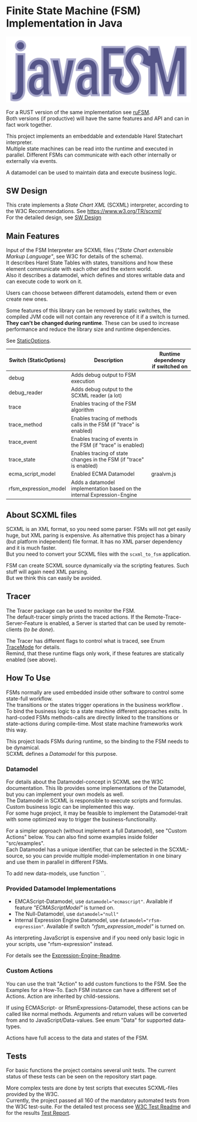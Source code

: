 # Finite State Machine (FSM) Implementation in Java

![logo](logo.svg)


For a RUST version of the same implementation see [ruFSM](https://github.com/BWeng20/ruFSM).<br>
Both versions (if productive) will have the same features and API and can in fact work together.

This project implements an embeddable and extendable Harel Statechart interpreter.</br>
Multiple state machines can be read into the runtime and executed in parallel.
Different FSMs can communicate with each other internally or externally via events.

A datamodel can be used to maintain data and execute business logic.

## SW Design

This crate implements a _State Chart XML_ (SCXML) interpreter, according to the W3C Recommendations. See https://www.w3.org/TR/scxml/</br>
For the detailed design, see [SW Design](SW_Design.md)

## Main Features

Input of the FSM Interpreter are SCXML files (_"State Chart extensible Markup Language"_, see W3C for details of the schema).<br>
It describes Harel State Tables with states, transitions and how these element communicate with each other and the extern world.<br>
Also it describes a datamodel, which defines and stores writable data and can execute code to work on it.

Users can choose between different datamodels, extend them or even create new ones.

Some features of this library can be removed by static switches, 
the compiled JVM code will not contain any reverence of it if a switch is turned.<br>
<b>They can't be changed during runtime</b>. These can be used to increase performance and reduce the library size 
and runtime dependencies.

See [StaticOptions](src/main/java/com/bw/fsm/StaticOptions.java).

| Switch (StaticOptions) | Description                                                             | Runtime dependency<br/>if switched on |
|------------------------|-------------------------------------------------------------------------|---------------------------------------|
| debug                  | Adds debug output to FSM execution                                      |                                       |
| debug_reader           | Adds debug output to the SCXML reader (a lot)                           |                                       |
| trace                  | Enables tracing of the FSM algorithm                                    |                                       |
| trace_method           | Enables tracing of methods calls in the FSM (if "trace" is enabled)     |                                       |
| trace_event            | Enables tracing of events in the FSM (if "trace" is enabled)            |                                       |
| trace_state            | Enables tracing of state changes in the FSM (if "trace" is enabled)     |                                       |
| ecma_script_model      | Enabled ECMA Datamodel                                                  | graalvm.js                            |
| rfsm_expression_model  | Adds a datamodel implementation based on the internal Expression-Engine |                                       |


## About SCXML files

SCXML is an XML format, so you need some parser. FSMs will not get easily huge, but XML paring is expensive.
As alternative this project has a binary (but platform independent) file format. 
It has no XML parser dependency and it is much faster.</br>
But you need to convert your SCXML files with the `scxml_to_fsm` application.

FSM can create SCXML source dynamically via the scripting features. Such stuff will again need XML parsing.<br>
But we think this can easily be avoided.

## Tracer

The Tracer package can be used to monitor the FSM.<br/>
The default-tracer simply prints the traced actions. If the Remote-Trace-Server-Feature is enabled, a Server is
started that can be used by remote-clients (_to be done_).

The Tracer has different flags to control what is traced, see Enum [TraceMode](src/main/java/com/bw/fsm/tracer/TraceMode.java) for details.<br>
Remind, that these runtime flags only work, if these features are statically enabled (see above).

## How To Use

FSMs normally are used embedded inside other software to control some state-full workflow.<br/>
The transitions or the states trigger operations in the business workflow .  
To bind the business logic to a state machine different approaches exits. In hard-coded FSMs methods-calls are directly
linked to the transitions or state-actions during compile-time. Most state machine frameworks work this way.<br/>

This project loads FSMs during runtime, so the binding to the FSM needs to be dynamical.<br/>
SCXML defines a _Datamodel_ for this purpose.

### Datamodel

For details about the Datamodel-concept in SCXML see the W3C documentation. This lib provides some implementations of
the Datamodel, but you can implement your own models as well.<br/>
The Datamodel in SCXML is responsible to execute scripts and formulas. Custom business logic can be implemented this way.<br/>
For some huge project, it may be feasible to implement the Datamodel-trait with some optimized way to trigger the
business-functionality.<br/>

For a simpler approach (without implement a full Datamodel), see "Custom Actions" below.
You can also find some examples inside folder "src/examples".<br/>
Each Datamodel has a unique identifier, that can be selected in the SCXML-source, so you can provide multiple model-implementation in
one binary and use them in parallel in different FSMs.

To add new data-models, use function ``.

### Provided Datamodel Implementations

+ EMCAScript-Datamodel, use `datamodel="ecmascript"`. Available if feature _"ECMAScriptModel"_ is turned on.
+ The Null-Datamodel, use `datamodel="null"`
+ Internal Expression Engine Datamodel, use `datamodel="rfsm-expression"`. Available if switch _"rfsm_expression_model"_ is turned on.

As interpreting JavaScript is expensive and if you need only basic logic in your scripts, 
use "rfsm-expression" instead.

For details see the [Expression-Engine-Readme](src/main/java/com/bw/fsm/expression_engine/README.md).

### Custom Actions

You can use the trait "Action" to add custom functions to the FSM. See the Examples for a How-To.
Each FSM instance can have a different set of Actions. Action are inherited by child-sessions.

If using ECMAScript- or RfsmExpressions-Datamodel, these actions can be called like normal methods.
Arguments and return values will be converted from and to JavaScript/Data-values. See enum "Data" for supported data-types.

Actions have full access to the data and states of the FSM.

## Tests

For basic functions the project contains several unit tests. The current status of these tests can be seen on the
repository start page.

More complex tests are done by test scripts that executes SCXML-files provided by the W3C.</br>
Currently, the project passed all 160 of the mandatory automated tests from the W3C test-suite.
For the detailed test process see [W3C Test Readme](W3C_TESTS_README.md) and for the results [Test Report](w3ctest/REPORT.MD).

